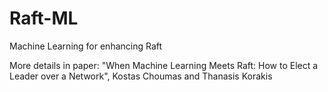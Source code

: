 # Raft-ML
Machine Learning for enhancing Raft

More details in paper:
"When Machine Learning Meets Raft: How to Elect a Leader over a Network",
Kostas Choumas and Thanasis Korakis
